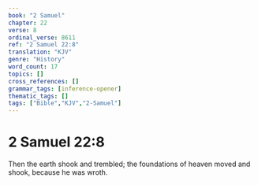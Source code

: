 ```yaml
---
book: "2 Samuel"
chapter: 22
verse: 8
ordinal_verse: 8611
ref: "2 Samuel 22:8"
translation: "KJV"
genre: "History"
word_count: 17
topics: []
cross_references: []
grammar_tags: [inference-opener]
thematic_tags: []
tags: ["Bible","KJV","2-Samuel"]
---
```


# 2 Samuel 22:8

Then the earth shook and trembled; the foundations of heaven moved and shook, because he was wroth.
